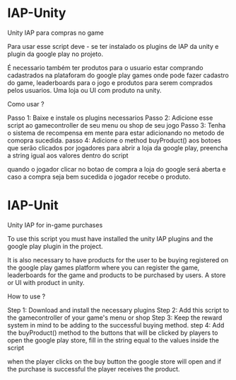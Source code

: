 # IAP-Unity
Unity IAP para compras no game 

Para usar esse script deve - se ter instalado os plugins de IAP da unity e plugin da google play no projeto.

É necessario também ter produtos para o usuario estar comprando cadastrados na plataforam do google play games onde pode fazer cadastro do game, leaderboards para o jogo e produtos para serem comprados pelos usuarios.
Uma loja ou UI com produto na unity.

Como usar ?

Passo 1: Baixe e instale os plugins necessarios
Passo 2: Adicione esse script ao gamecontroller de seu menu ou shop de seu jogo
Passo 3: Tenha o sistema de recompensa em mente para estar adicionando no metodo de comopra sucedida.
passo 4: Adicione o method buyProduct() aos botoes que serão clicados por jogadores para abrir a loja da google play, preencha a string igual aos valores dentro do script 

quando o jogador clicar no botao de compra a loja do google será aberta e caso a compra seja bem sucedida o jogador recebe o produto.

# IAP-Unit
Unity IAP for in-game purchases

To use this script you must have installed the unity IAP plugins and the google play plugin in the project.

It is also necessary to have products for the user to be buying registered on the google play games platform where you can register the game, leaderboards for the game and products to be purchased by users.
A store or UI with product in unity.

How to use ?

Step 1: Download and install the necessary plugins
Step 2: Add this script to the gamecontroller of your game's menu or shop
Step 3: Keep the reward system in mind to be adding to the successful buying method.
step 4: Add the buyProduct() method to the buttons that will be clicked by players to open the google play store, fill in the string equal to the values inside the script

when the player clicks on the buy button the google store will open and if the purchase is successful the player receives the product.
